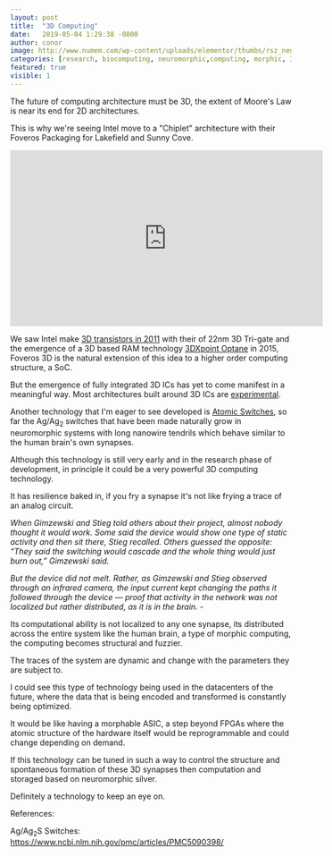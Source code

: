 ```yaml
---
layout: post
title:  "3D Computing"
date:   2019-05-04 1:29:38 -0800
author: conor
image: http://www.numem.com/wp-content/uploads/elementor/thumbs/rsz_neuromorphic_wired_brain-no5fx2j8epsj2x5ztu2zp6fdfyrhcxxfkie41dvqj8.jpg
categories: [research, biocomputing, neuromorphic,computing, morphic, 3D, 3D IC, 3D Computing, futurism]
featured: true
visible: 1
---
```


The future of computing architecture must be 3D, the extent of Moore's Law is near its end for 2D architectures.

This is why we're seeing Intel move to a "Chiplet" architecture with their Foveros Packaging for Lakefield and Sunny Cove.

<iframe width="560" height="315" src="https://www.youtube.com/embed/-besHp8HLxo" frameborder="0" allow="accelerometer; autoplay; encrypted-media; gyroscope; picture-in-picture" allowfullscreen></iframe>

We saw Intel make [3D transistors in 2011](https://www.intel.com/content/www/us/en/silicon-innovations/standards-22nm-3d-tri-gate-transistors-presentation.html) with their of 22nm 3D Tri-gate and the emergence of a 3D based RAM technology [3DXpoint Optane](https://en.wikipedia.org/wiki/3D_XPoint) in 2015, Foveros 3D is the natural extension of this idea to a higher order computing structure, a SoC.

But the emergence of fully integrated 3D ICs has yet to come manifest in a meaningful way. Most architectures built around 3D ICs are [experimental](https://en.wikipedia.org/wiki/Three-dimensional_integrated_circuit#Notable_3D_chips).

Another technology that I'm eager to see developed is [Atomic Switches](https://www.quantamagazine.org/a-brain-built-from-atomic-switches-can-learn-20170920/), so far the Ag/Ag<sub>2</sub> switches that have been made naturally grow in neuromorphic systems with long nanowire tendrils which behave similar to the human brain's own synapses.

Although this technology is still very early and in the research phase of development, in principle it could be a very powerful 3D computing technology.

It has resilience baked in, if you fry a synapse it's not like frying a trace of an analog circuit.

*When Gimzewski and Stieg told others about their project, almost  nobody thought it would work. Some said the device would show one type of static activity and then sit there, Stieg recalled. Others guessed the opposite: “They said the switching would cascade and the whole thing would just burn out,” Gimzewski said.*

*But the device did not melt. Rather, as Gimzewski and Stieg observed  through an infrared camera, the input current kept changing the paths it  followed through the device — proof that activity in the network was  not localized but rather distributed, as it is in the brain.* - 

Its computational ability is not localized to any one synapse, its distributed across the entire system like the human brain, a type of morphic computing, the computing becomes structural and fuzzier.

The traces of the system are dynamic and change with the parameters they are subject to.

I could see this type of technology being used in the datacenters of the future, where the data that is being encoded and transformed is constantly being optimized.

It would be like having a morphable ASIC, a step beyond FPGAs where the atomic structure of the hardware itself would be reprogrammable and could change depending on demand.

If this technology can be tuned in such a way to control the structure and spontaneous formation of these 3D synapses then computation and storaged based on neuromorphic silver.

Definitely a technology to keep an eye on.

References:

Ag/Ag<sub>2</sub>S Switches: https://www.ncbi.nlm.nih.gov/pmc/articles/PMC5090398/

